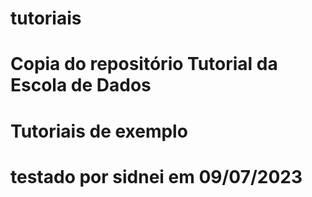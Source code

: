 # tutoriais
# Copia do repositório Tutorial da Escola de Dados
# Tutoriais de exemplo
# testado por sidnei em 09/07/2023
